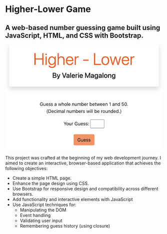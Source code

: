 
# Higher-Lower Game

## A web-based number guessing game built using JavaScript, HTML, and CSS with Bootstrap.

![Higher-Lower game screenshot](/images/higher_lower_interface.png)

This project was crafted at the beginning of my web development journey.  I aimed to create an interactive, browser-based application that achieves the following objectives:

* Create a simple HTML page.
* Enhance the page design using CSS.
* Use Bootstrap for responsive design and compatibility across different browsers.
* Add functionality and interactive elements with JavaScript
* Use JavaScript techniques for:
  * Manipulating the DOM
  * Event handling
  * Validating user input
  * Remembering guess history (using closure)